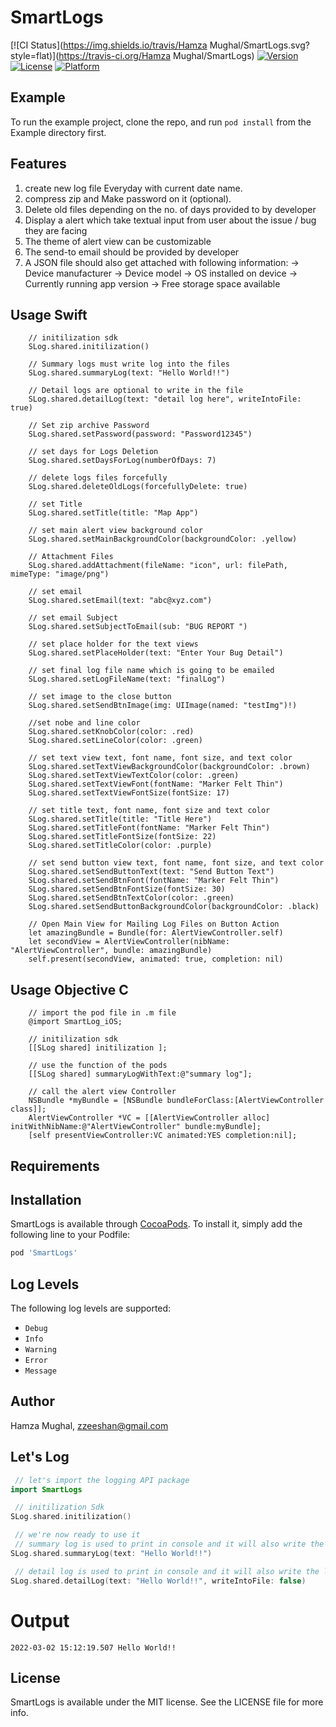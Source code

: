 # SmartLogs

[![CI Status](https://img.shields.io/travis/Hamza Mughal/SmartLogs.svg?style=flat)](https://travis-ci.org/Hamza Mughal/SmartLogs)
[![Version](https://img.shields.io/cocoapods/v/SmartLogs.svg?style=flat)](https://cocoapods.org/pods/SmartLogs)
[![License](https://img.shields.io/cocoapods/l/SmartLogs.svg?style=flat)](https://cocoapods.org/pods/SmartLogs)
[![Platform](https://img.shields.io/cocoapods/p/SmartLogs.svg?style=flat)](https://cocoapods.org/pods/SmartLogs)

## Example

To run the example project, clone the repo, and run `pod install` from the Example directory first.

## Features

 1) create new log file Everyday with current date name.
 2) compress zip and Make password on it (optional).
 3) Delete old files depending on the no. of days provided to by developer
 4) Display a alert which take textual input from user about the issue / bug they are facing
 5) The theme of alert view can be customizable
 6) The send-to email should be provided by developer
 7) A JSON file should also get attached with following information:
        -> Device manufacturer
        -> Device model
        -> OS installed on device
        -> Currently running app version
        -> Free storage space available

## Usage Swift

        // initilization sdk
        SLog.shared.initilization()
        
        // Summary logs must write log into the files 
        SLog.shared.summaryLog(text: "Hello World!!")
        
        // Detail logs are optional to write in the file
        SLog.shared.detailLog(text: "detail log here", writeIntoFile: true)
        
        // Set zip archive Password
        SLog.shared.setPassword(password: "Password12345")
        
        // set days for Logs Deletion
        SLog.shared.setDaysForLog(numberOfDays: 7)
        
        // delete logs files forcefully
        SLog.shared.deleteOldLogs(forcefullyDelete: true)
        
        // set Title
        SLog.shared.setTitle(title: "Map App")
        
        // set main alert view background color
        SLog.shared.setMainBackgroundColor(backgroundColor: .yellow)
        
        // Attachment Files
        SLog.shared.addAttachment(fileName: "icon", url: filePath, mimeType: "image/png")
        
        // set email
        SLog.shared.setEmail(text: "abc@xyz.com")
        
        // set email Subject
        SLog.shared.setSubjectToEmail(sub: "BUG REPORT ")
        
        // set place holder for the text views
        SLog.shared.setPlaceHolder(text: "Enter Your Bug Detail")
        
        // set final log file name which is going to be emailed
        SLog.shared.setLogFileName(text: "finalLog")
        
        // set image to the close button
        SLog.shared.setSendBtnImage(img: UIImage(named: "testImg")!)
        
        //set nobe and line color
        SLog.shared.setKnobColor(color: .red)
        SLog.shared.setLineColor(color: .green)
                
        // set text view text, font name, font size, and text color
        SLog.shared.setTextViewBackgroundColor(backgroundColor: .brown)
        SLog.shared.setTextViewTextColor(color: .green)
        SLog.shared.setTextViewFont(fontName: "Marker Felt Thin")
        SLog.shared.setTextViewFontSize(fontSize: 17)
        
        // set title text, font name, font size and text color
        SLog.shared.setTitle(title: "Title Here")
        SLog.shared.setTitleFont(fontName: "Marker Felt Thin")
        SLog.shared.setTitleFontSize(fontSize: 22)
        SLog.shared.setTitleColor(color: .purple)

        // set send button view text, font name, font size, and text color
        SLog.shared.setSendButtonText(text: "Send Button Text")
        SLog.shared.setSendBtnFont(fontName: "Marker Felt Thin")
        SLog.shared.setSendBtnFontSize(fontSize: 30)
        SLog.shared.setSendBtnTextColor(color: .green)
        SLog.shared.setSendButtonBackgroundColor(backgroundColor: .black)
        
        // Open Main View for Mailing Log Files on Button Action
        let amazingBundle = Bundle(for: AlertViewController.self)
        let secondView = AlertViewController(nibName: "AlertViewController", bundle: amazingBundle)
        self.present(secondView, animated: true, completion: nil)
        
## Usage Objective C

        // import the pod file in .m file
        @import SmartLog_iOS;
        
        // initilization sdk
        [[SLog shared] initilization ];

        // use the function of the pods
        [[SLog shared] summaryLogWithText:@"summary log"];

        // call the alert view Controller
        NSBundle *myBundle = [NSBundle bundleForClass:[AlertViewController class]];
        AlertViewController *VC = [[AlertViewController alloc] initWithNibName:@"AlertViewController" bundle:myBundle];
        [self presentViewController:VC animated:YES completion:nil];
        
## Requirements

## Installation

SmartLogs is available through [CocoaPods](https://cocoapods.org). To install
it, simply add the following line to your Podfile:

```ruby
pod 'SmartLogs'
```

## Log Levels

The following log levels are supported:

 - `Debug`
 - `Info`
 - `Warning`
 - `Error`
 - `Message`

## Author

Hamza Mughal, zzeeshan@gmail.com

 ## Let's Log

```swift
 // let's import the logging API package
import SmartLogs

 // initilization Sdk
SLog.shared.initilization()

 // we're now ready to use it
 // summary log is used to print in console and it will also write the log into file 
SLog.shared.summaryLog(text: "Hello World!!")

 // detail log is used to print in console and it will also write the log into file (optional)
SLog.shared.detailLog(text: "Hello World!!", writeIntoFile: false)
```

# Output

```
2022-03-02 15:12:19.507 Hello World!!

```

## License

SmartLogs is available under the MIT license. See the LICENSE file for more info.
